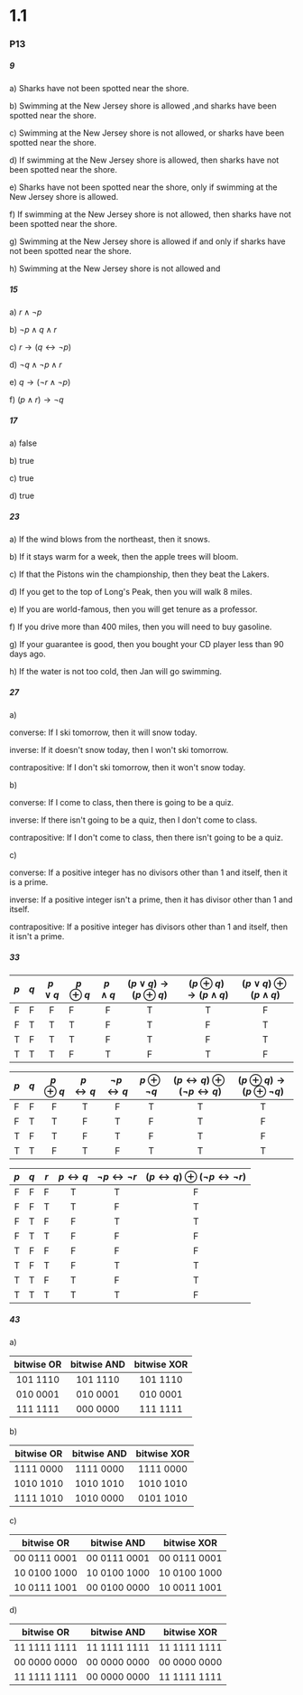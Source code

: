 # 1.1

### P13

##### 9

a) Sharks have  not been spotted near the shore.

b) Swimming at the New Jersey shore is allowed  ,and sharks have been spotted near the shore.

c) Swimming at the New Jersey shore is not allowed, or sharks have been spotted near the shore.

d) If swimming at the New Jersey shore is allowed, then sharks have not been spotted near the shore.

e) Sharks have not been spotted near the shore, only if swimming at the New Jersey shore is allowed.

 f) If swimming at the New Jersey shore is not allowed, then sharks have not been spotted near the shore.

g) Swimming at the New Jersey shore is allowed if and only if sharks have not been spotted near the shore.

h) Swimming at the New Jersey shore is not allowed and 



##### 15

a) $r \land \lnot p$

b) $\lnot p \land q \land r$

c) $r\rightarrow (q \leftrightarrow \lnot p)$


d) $\lnot q \land \lnot p \land r$

e) $q \rightarrow (\lnot r \land \lnot p)$

f) $(p \land r) \rightarrow \lnot q$




##### 17

a) false

b) true

c) true

d) true



##### 23

a) If the wind blows from the northeast, then it snows.

b) If it stays warm for a week, then the apple trees will bloom.

c)  If that the Pistons win the championship, then they beat the Lakers.

d) If you get to the top of Long's Peak, then you will walk 8 miles.

e) If you are world-famous, then you will get tenure as a professor.

f) If you drive more than 400 miles, then you will need to buy gasoline.

g) If your guarantee is good, then you bought your CD player less than 90 days ago.

h) If the water is not too cold, then Jan will go swimming.



##### 27

a) 

converse: If I ski tomorrow, then it will  snow  today.

inverse: If it doesn't snow today, then I won't ski tomorrow.

contrapositive: If I don't ski tomorrow, then it won't snow today.

b)

converse: If I come to class, then there is going to be a quiz.

inverse: If there isn't going to be a quiz, then I don't come to class.

contrapositive: If I don't come to class, then there isn't going to be a quiz.

c) 

converse: If a positive integer has no divisors other than 1 and itself, then it is a prime.

inverse: If a positive integer isn't a prime, then it has divisor other than 1 and itself.

contrapositive: If a positive integer has divisors other than 1 and itself, then it isn't a prime.



##### 33

| $p$ | $q$ |  $p \lor q$  | $p \oplus q$ | $p\land q$ | $(p\lor q)\rightarrow(p\oplus q)$ | $(p\oplus q)\rightarrow(p\land q)$ | $(p\lor q)\oplus (p\land q)$ |
| :--: | :--: | :--: | ---- | :--: | :--: | :--: | :--: |
| F | F | F | F | F | T | T | F |
| F | T | T | T | F | T | F | T |
| T | F | T | T | F | T | F | T |
| T | T | T | F | T | F | T | F |



| $p$  | $q$  | $p \oplus q$ | $p \leftrightarrow q$ | $\lnot p \leftrightarrow q$ | $p \oplus \lnot q$ | $(p \leftrightarrow q) \oplus (\lnot p \leftrightarrow q)$ | $(p \oplus q) \rightarrow (p \oplus \lnot q)$ |
| ---- | :--: | :----------: | :-------------------: | :-------------------------: | :----------------: | :--------------------------------------------------------: | :-------------------------------------------: |
| F    |  F   |      F       |           T           |              F              |         T          |                             T                              |                       T                       |
| F    |  T   |      T       |           F           |              T              |         F          |                             T                              |                       F                       |
| T    |  F   |      T       |           F           |              T              |         F          |                             T                              |                       F                       |
| T    |  T   |      F       |           T           |              F              |         T          |                             T                              |                       T                       |



| $p$  | $q$  | $r$  | $p\leftrightarrow q$ | $\lnot p \leftrightarrow \lnot r$ | $(p\leftrightarrow q) \oplus (\lnot p \leftrightarrow \lnot r)$ |
| :--: | :--: | :--: | :------------------: | :-------------------------------: | :----------------------------------------------------------: |
|  F   |  F   |  F   |          T           |                 T                 |                              F                               |
|  F   |  F   |  T   |          T           |                 F                 |                              T                               |
|  F   |  T   |  F   |          F           |                 T                 |                              T                               |
|  F   |  T   |  T   |          F           |                 F                 |                              F                               |
|  T   |  F   |  F   |          F           |                 F                 |                              F                               |
|  T   |  F   |  T   |          F           |                 T                 |                              T                               |
|  T   |  T   |  F   |          T           |                 F                 |                              T                               |
|  T   |  T   |  T   |          T           |                 T                 |                              F                               |

##### 43

a)

| bitwise OR | bitwise AND | bitwise XOR |
| :--------: | :---------: | :---------: |
|  101 1110  |  101 1110   |  101 1110   |
|  010 0001  |  010 0001   |  010 0001   |
|  111 1111  |  000 0000   |  111 1111   |

b)

| bitwise OR | bitwise AND | bitwise XOR |
| :--------: | :---------: | :---------: |
| 1111 0000  |  1111 0000  |  1111 0000  |
| 1010 1010  |  1010 1010  |  1010 1010  |
| 1111 1010  |  1010 0000  |  0101 1010  |

c) 

|  bitwise OR  | bitwise AND  | bitwise XOR  |
| :----------: | :----------: | :----------: |
| 00 0111 0001 | 00 0111 0001 | 00 0111 0001 |
| 10 0100 1000 | 10 0100 1000 | 10 0100 1000 |
| 10 0111 1001 | 00 0100 0000 | 10 0011 1001 |

d)

|  bitwise OR  | bitwise AND  | bitwise XOR  |
| :----------: | :----------: | :----------: |
| 11 1111 1111 | 11 1111 1111 | 11 1111 1111 |
| 00 0000 0000 | 00 0000 0000 | 00 0000 0000 |
| 11 1111 1111 | 00 0000 0000 | 11 1111 1111 |

